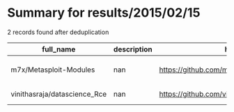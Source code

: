 
# Summary for results/2015/02/15
    
2 records found after deduplication

| full_name | description | html_url | matched_list | matched_count | pushed_at | size | stargazers_count | language | forks_count | vul_ids |
|------------------------------|---------------|-------------------------------------------------|----------------------------------|-----------------|---------------------------|--------|--------------------|------------|---------------|-----------|
| m7x/Metasploit-Modules | nan | https://github.com/m7x/Metasploit-Modules | ['metasploit module OR payload'] | 1 | 2015-02-15 18:32:34+00:00 | 132 | 1 | Ruby | 0 | [] |
| vinithasraja/datascience_Rce | nan | https://github.com/vinithasraja/datascience_Rce | ['rce'] | 1 | 2015-02-15 23:03:49+00:00 | 0 | 0 | nan | 0 | [] |
